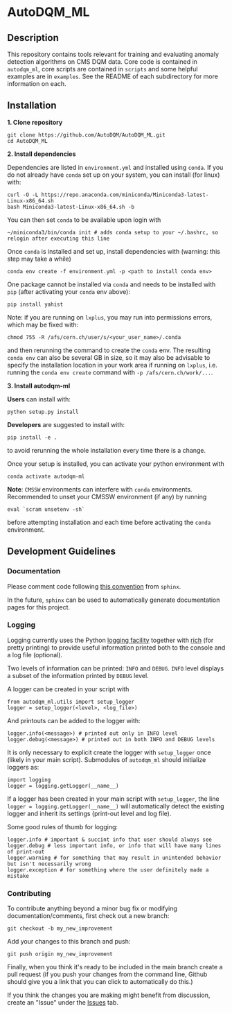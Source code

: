 # AutoDQM_ML

## Description
This repository contains tools relevant for training and evaluating anomaly detection algorithms on CMS DQM data.
Core code is contained in `autodqm_ml`, core scripts are contained in `scripts` and some helpful examples are in `examples`.
See the README of each subdirectory for more information on each.

## Installation
**1. Clone repository**
```
git clone https://github.com/AutoDQM/AutoDQM_ML.git 
cd AutoDQM_ML
```
**2. Install dependencies**

Dependencies are listed in ```environment.yml``` and installed using `conda`. If you do not already have `conda` set up on your system, you can install (for linux) with:
```
curl -O -L https://repo.anaconda.com/miniconda/Miniconda3-latest-Linux-x86_64.sh
bash Miniconda3-latest-Linux-x86_64.sh -b
```
You can then set `conda` to be available upon login with
```
~/miniconda3/bin/conda init # adds conda setup to your ~/.bashrc, so relogin after executing this line
```

Once `conda` is installed and set up, install dependencies with (warning: this step may take a while)
```
conda env create -f environment.yml -p <path to install conda env>
```

One package cannot be installed via `conda` and needs to be installed with `pip` (after activating your `conda` env above):
```
pip install yahist
```

Note: if you are running on `lxplus`, you may run into permissions errors, which may be fixed with:
```
chmod 755 -R /afs/cern.ch/user/s/<your_user_name>/.conda
```
and then rerunning the command to create the `conda` env. The resulting `conda env` can also be several GB in size, so it may also be advisable to specify the installation location in your work area if running on `lxplus`, i.e. running the `conda env create` command with `-p /afs/cern.ch/work/...`.

**3. Install autodqm-ml**

**Users** can install with:
```
python setup.py install
```
**Developers** are suggested to install with:
```
pip install -e .
```
to avoid rerunning the whole installation every time there is a change.

Once your setup is installed, you can activate your python environment with
```
conda activate autodqm-ml
```

**Note**: `CMSSW` environments can interfere with `conda` environments. Recommended to unset your CMSSW environment (if any) by running
```
eval `scram unsetenv -sh`
```
before attempting installation and each time before activating the `conda` environment.

## Development Guidelines

### Documentation
Please comment code following [this convention](https://sphinx-rtd-tutorial.readthedocs.io/en/latest/docstrings.html) from `sphinx`.

In the future, `sphinx` can be used to automatically generate documentation pages for this project.

### Logging
Logging currently uses the Python [logging facility](https://docs.python.org/3/library/logging.html) together with [rich](https://github.com/willmcgugan/rich) (for pretty printing) to provide useful information printed both to the console and a log file (optional).

Two levels of information can be printed: `INFO` and `DEBUG`. `INFO` level displays a subset of the information printed by `DEBUG` level.

A logger can be created in your script with
```
from autodqm_ml.utils import setup_logger
logger = setup_logger(<level>, <log_file>)
```
And printouts can be added to the logger with:
```
logger.info(<message>) # printed out only in INFO level
logger.debug(<message>) # printed out in both INFO and DEBUG levels
```

It is only necessary to explicit create the logger with `setup_logger` once (likely in your main script). Submodules of `autodqm_ml` should initialize loggers as:
```
import logging
logger = logging.getLogger(__name__)
```
If a logger has been created in your main script with `setup_logger`, the line `logger = logging.getLogger(__name__)` will automatically detect the existing logger and inherit its settings (print-out level and log file).

Some good rules of thumb for logging:
```
logger.info # important & succint info that user should always see
logger.debug # less important info, or info that will have many lines of print-out
logger.warning # for something that may result in unintended behavior but isn't necessarily wrong
logger.exception # for something where the user definitely made a mistake
```

### Contributing
To contribute anything beyond a minor bug fix or modifying documentation/comments, first check out a new branch:
```
git checkout -b my_new_improvement
```
Add your changes to this branch and push:
```
git push origin my_new_improvement
```
Finally, when you think it's ready to be included in the main branch create a pull request (if you push your changes from the command line, Github should give you a link that you can click to automatically do this.) 

If you think the changes you are making might benefit from discussion, create an "Issue" under the [Issues](https://github.com/AutoDQM/AutoDQM_ML/issues) tab.
